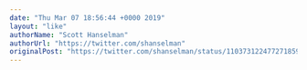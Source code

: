 ```yaml
---
date: "Thu Mar 07 18:56:44 +0000 2019"
layout: "like"
authorName: "Scott Hanselman"
authorUrl: "https://twitter.com/shanselman"
originalPost: "https://twitter.com/shanselman/status/1103731224772718592"
---
```

